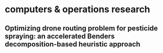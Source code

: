 # computers & operations research
## Optimizing drone routing problem for pesticide spraying: an accelerated Benders decomposition-based heuristic approach
